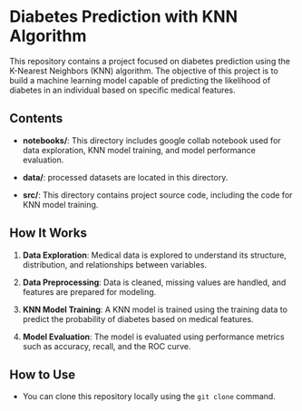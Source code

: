 # Diabetes Prediction with KNN Algorithm

This repository contains a project focused on diabetes prediction using the K-Nearest Neighbors (KNN) algorithm. The objective of this project is to build a machine learning model capable of predicting the likelihood of diabetes in an individual based on specific medical features.

## Contents

- **notebooks/**: This directory includes google collab notebook used for data exploration, KNN model training, and model performance evaluation.

- **data/**: processed datasets are located in this directory.

- **src/**: This directory contains project source code, including the code for KNN model training.

## How It Works

1. **Data Exploration**: Medical data is explored to understand its structure, distribution, and relationships between variables.

2. **Data Preprocessing**: Data is cleaned, missing values are handled, and features are prepared for modeling.

3. **KNN Model Training**: A KNN model is trained using the training data to predict the probability of diabetes based on medical features.

4. **Model Evaluation**: The model is evaluated using performance metrics such as accuracy, recall, and the ROC curve.

## How to Use

- You can clone this repository locally using the `git clone` command.


